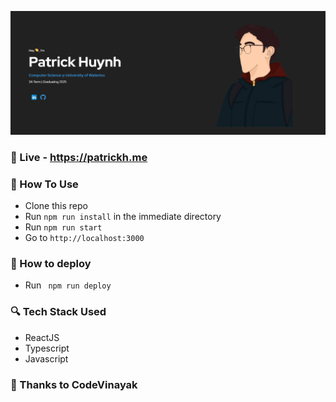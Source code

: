 ![thumbnail](public/Images/pp-thumbnail.png)

### 👋 Live - https://patrickh.me

### 🧠 How To Use

- Clone this repo
- Run `npm run install` in the immediate directory
- Run `npm run start`
- Go to `http://localhost:3000   `

### 🚗 How to deploy

- Run ` npm run deploy`

### 🔍 Tech Stack Used

- ReactJS
- Typescript
- Javascript

### 👏 Thanks to CodeVinayak
